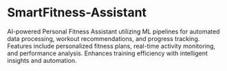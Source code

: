 # SmartFitness-Assistant
AI-powered Personal Fitness Assistant utilizing ML pipelines for automated data processing, workout recommendations, and progress tracking. Features include personalized fitness plans, real-time activity monitoring, and performance analysis. Enhances training efficiency with intelligent insights and automation.
